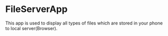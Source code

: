 # FileServerApp
This app is used to display all types of files which are stored in your phone to local server(Browser).
